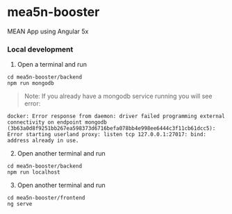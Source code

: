 # mea5n-booster
MEAN App using Angular 5x


### Local development

1. Open a terminal and run

```
cd mea5n-booster/backend
npm run mongodb
```

> Note: If you already have a mongodb service running you will see error:

```
docker: Error response from daemon: driver failed programming external connectivity on endpoint mongodb (3b63a0d8f9251bb267ea598373d6716befa078bb4e998ee6444c3f11cb61dcc5): Error starting userland proxy: listen tcp 127.0.0.1:27017: bind: address already in use.
```

2. Open another terminal and run

```
cd mea5n-booster/backend
npm run localhost
```

3. Open another terminal and run

```
cd mea5n-booster/frontend
ng serve
```

